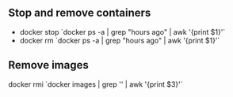 ## Stop and remove containers

* docker stop \`docker ps -a | grep "hours ago" | awk '{print $1}'\`
* docker rm \`docker ps -a | grep "hours ago" | awk '{print $1}'\`

## Remove images

docker rmi \`docker images | grep '<none>' | awk '{print $3}'\`
